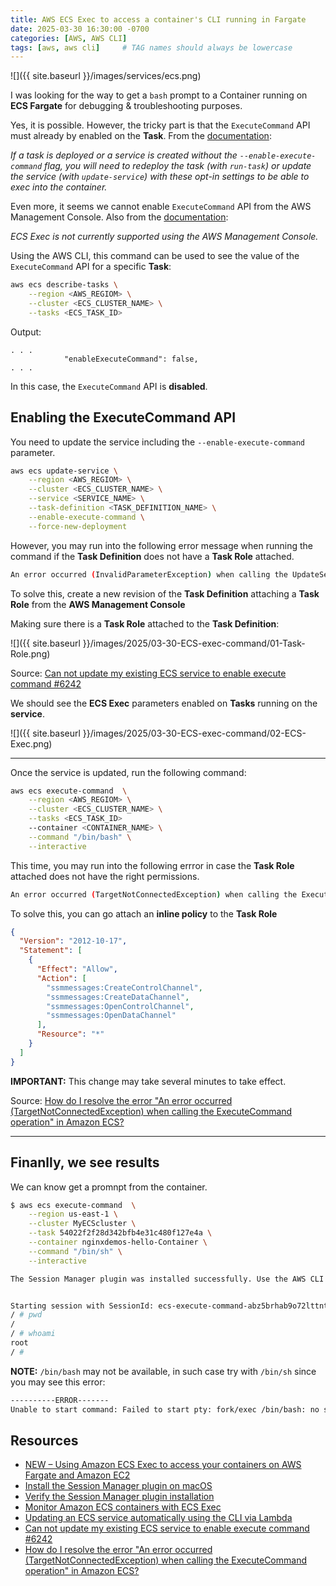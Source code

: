 ```yaml
---
title: AWS ECS Exec to access a container's CLI running in Fargate
date: 2025-03-30 16:30:00 -0700
categories: [AWS, AWS CLI]
tags: [aws, aws cli]     # TAG names should always be lowercase
---
```


![]({{ site.baseurl }}/images/services/ecs.png)

I was looking for the way to get a `bash` prompt to a Container running on **ECS Fargate** for debugging & troubleshooting purposes.

Yes, it is possible. However, the tricky part is that the `ExecuteCommand` API must already by enabled on the **Task**. From the [documentation](https://aws.amazon.com/blogs/containers/new-using-amazon-ecs-exec-access-your-containers-fargate-ec2/):

*If a task is deployed or a service is created without the `--enable-execute-command` flag, you will need to redeploy the task (with `run-task`) or update the service (with `update-service`) with these opt-in settings to be able to exec into the container.*

Even more, it seems we cannot enable `ExecuteCommand` API from the AWS Management Console. Also from the [documentation](https://docs.aws.amazon.com/AmazonECS/latest/developerguide/ecs-exec.html):

*ECS Exec is not currently supported using the AWS Management Console.*

Using the AWS CLI, this command can be used to see the value of the `ExecuteCommand` API for a specific **Task**:

```bash
aws ecs describe-tasks \
    --region <AWS_REGIOM> \
    --cluster <ECS_CLUSTER_NAME> \
    --tasks <ECS_TASK_ID>
```

Output:

```
. . . 
            "enableExecuteCommand": false,
. . .
```

In this case, the `ExecuteCommand` API is **disabled**.

## Enabling the ExecuteCommand API

You need to update the service including the `--enable-execute-command` parameter.

```bash
aws ecs update-service \
    --region <AWS_REGIOM> \
    --cluster <ECS_CLUSTER_NAME> \
    --service <SERVICE_NAME> \
    --task-definition <TASK_DEFINITION_NAME> \
    --enable-execute-command \
    --force-new-deployment
```

However, you may run into the following error message when running the command if the **Task Definition** does not have a **Task Role** attached.

```bash
An error occurred (InvalidParameterException) when calling the UpdateService operation: The service couldn't be updated because a valid taskRoleArn is not being used. Specify a valid task role in your task definition and try again.
```

To solve this, create a new revision of the **Task Definition** attaching a **Task Role** from the **AWS Management Console**

Making sure there is a **Task Role** attached to the **Task Definition**:

![]({{ site.baseurl }}/images/2025/03-30-ECS-exec-command/01-Task-Role.png)

Source: [Can not update my existing ECS service to enable execute command #6242](https://github.com/aws/aws-cli/issues/6242)

We should see the **ECS Exec** parameters enabled on **Tasks** running on the **service**.

![]({{ site.baseurl }}/images/2025/03-30-ECS-exec-command/02-ECS-Exec.png)


----

Once the service is updated, run the following command:

```bash
aws ecs execute-command  \
    --region <AWS_REGIOM> \
    --cluster <ECS_CLUSTER_NAME> \
    --tasks <ECS_TASK_ID>
    --container <CONTAINER_NAME> \
    --command "/bin/bash" \
    --interactive
```

This time, you may run into the following errror in case the **Task Role** attached does not have the right permissions.

```bash
An error occurred (TargetNotConnectedException) when calling the ExecuteCommand operation: The execute command failed due to an internal error. Try again later.
```

To solve this, you can go attach an **inline policy** to the **Task Role**

```json
{
  "Version": "2012-10-17",
  "Statement": [
    {
      "Effect": "Allow",
      "Action": [
        "ssmmessages:CreateControlChannel",
        "ssmmessages:CreateDataChannel",
        "ssmmessages:OpenControlChannel",
        "ssmmessages:OpenDataChannel"
      ],
      "Resource": "*"
    }
  ]
}
```

**IMPORTANT:** This change may take several minutes to take effect.

Source: [How do I resolve the error "An error occurred (TargetNotConnectedException) when calling the ExecuteCommand operation" in Amazon ECS?](https://repost.aws/knowledge-center/ecs-error-execute-command)

----

## Finanlly, we see results

We can know get a promnpt from the container.

```bash
$ aws ecs execute-command  \
    --region us-east-1 \
    --cluster MyECScluster \
    --task 54022f2f28d342bfb4e31c480f127e4a \
    --container nginxdemos-hello-Container \
    --command "/bin/sh" \
    --interactive

The Session Manager plugin was installed successfully. Use the AWS CLI to start a session.


Starting session with SessionId: ecs-execute-command-abz5brhab9o72lttnt6hj3fo8a
/ # pwd
/
/ # whoami
root
/ #
```

**NOTE:** `/bin/bash` may not be available, in such case try with `/bin/sh` since you may see this error:

```bash
----------ERROR-------
Unable to start command: Failed to start pty: fork/exec /bin/bash: no such file or directory
```

## Resources

- [NEW – Using Amazon ECS Exec to access your containers on AWS Fargate and Amazon EC2](https://aws.amazon.com/blogs/containers/new-using-amazon-ecs-exec-access-your-containers-fargate-ec2/)
- [Install the Session Manager plugin on macOS](https://docs.aws.amazon.com/systems-manager/latest/userguide/install-plugin-macos-overview.html)
- [Verify the Session Manager plugin installation](https://docs.aws.amazon.com/systems-manager/latest/userguide/install-plugin-verify.html)
- [Monitor Amazon ECS containers with ECS Exec](https://docs.aws.amazon.com/AmazonECS/latest/developerguide/ecs-exec.html)
- [Updating an ECS service automatically using the CLI via Lambda](https://repost.aws/questions/QUkzW33fTNTw2g9oJNMoANdA/updating-an-ecs-service-automatically-using-the-cli-via-lambda)
- [Can not update my existing ECS service to enable execute command #6242](https://github.com/aws/aws-cli/issues/6242)
- [How do I resolve the error "An error occurred (TargetNotConnectedException) when calling the ExecuteCommand operation" in Amazon ECS?](https://repost.aws/knowledge-center/ecs-error-execute-command)